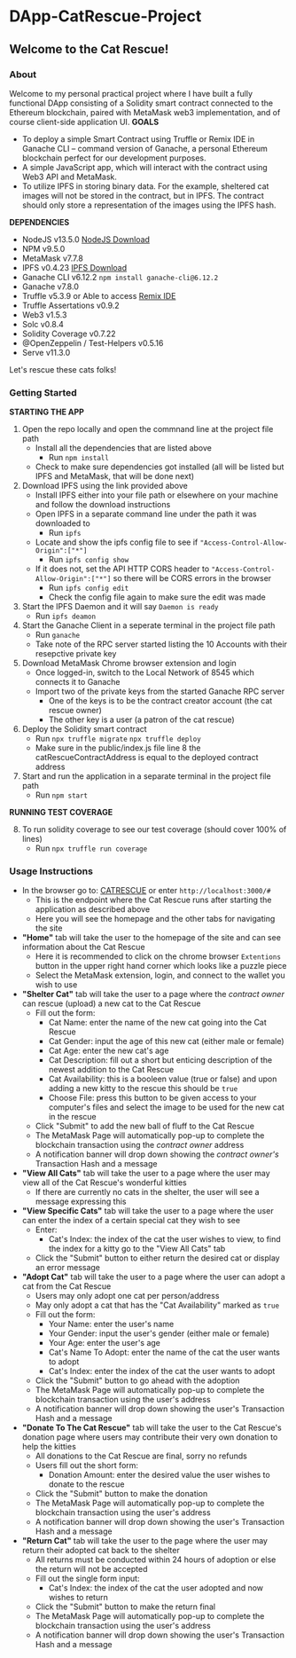 # DApp-CatRescue-Project
## Welcome to the Cat Rescue!

### About
Welcome to my personal practical project where I have built a fully functional DApp consisting of a Solidity smart contract connected to the Ethereum blockchain, paired with MetaMask web3 implementation, and of course client-side application UI. 
**GOALS**
+ To deploy a simple Smart Contract using Truffle or Remix IDE in Ganache CLI – command version of Ganache, a personal Ethereum blockchain perfect for our development purposes.
+ A simple JavaScript app, which will interact with the contract using Web3 API and MetaMask.
+ To utilize IPFS in storing binary data. For the example, sheltered cat images will not be stored in the contract, but in IPFS. The contract should only store a representation of the images using the IPFS hash.

**DEPENDENCIES**
+ NodeJS v13.5.0 [NodeJS Download](https://nodejs.org/en/download/releases/)
+ NPM v9.5.0
+ MetaMask v7.7.8
+ IPFS v0.4.23 [IPFS Download](https://dist.ipfs.io/go-ipfs/v0.4.23)
+ Ganache CLI v6.12.2 `npm install ganache-cli@6.12.2`
+ Ganache v7.8.0
+ Truffle v5.3.9 or Able to access [Remix IDE](https://remix.ethereum.org/)
+ Truffle Assertations v0.9.2
+ Web3 v1.5.3
+ Solc v0.8.4
+ Solidity Coverage v0.7.22
+ @OpenZeppelin / Test-Helpers v0.5.16
+ Serve v11.3.0

Let's rescue these cats folks!

### Getting Started

**STARTING THE APP**
1. Open the repo locally and open the commnand line at the project file path
   - Install all the dependencies that are listed above
     - Run `npm install`
   - Check to make sure dependencies got installed (all will be listed but IPFS and MetaMask, that will be done next)
2. Download IPFS using the link provided above
   - Install IPFS either into your file path or elsewhere on your machine and follow the download instructions
   - Open IPFS in a separate command line under the path it was downloaded to 
     - Run `ipfs`
   - Locate and show the ipfs config file to see if `"Access-Control-Allow-Origin":["*"]`
     - Run `ipfs config show`
   - If it does not, set the API HTTP CORS header to `"Access-Control-Allow-Origin":["*"]` so there will be CORS errors in the browser
     - Run `ipfs config edit`
     - Check the config file again to make sure the edit was made
3. Start the IPFS Daemon and it will say `Daemon is ready`
   - Run `ipfs deamon`
4. Start the Ganache Client in a seperate terminal in the project file path
   - Run `ganache`
   - Take note of the RPC server started listing the 10 Accounts with their resepctive private key
5. Download MetaMask Chrome browser extension and login
   - Once logged-in, switch to the Local Network of 8545 which connects it to Ganache
   - Import two of the private keys from the started Ganache RPC server
     - One of the keys is to be the contract creator account (the cat rescue owner)
     - The other key is a user (a patron of the cat rescue)
6. Deploy the Solidity smart contract
   - Run `npx truffle migrate` `npx truffle deploy`
   - Make sure in the public/index.js file line 8 the catRescueContractAddress is equal to the deployed contract address
7. Start and run the application in a separate terminal in the project file path
   - Run `npm start`

**RUNNING TEST COVERAGE**

8. To run solidity coverage to see our test coverage (should cover 100% of lines)
   - Run `npx truffle run coverage`


### Usage Instructions

- In the browser go to: [CATRESCUE](http://localhost:3000/#) or enter `http://localhost:3000/#` 
  - This is the endpoint where the Cat Rescue runs after starting the application as described above
  - Here you will see the homepage and the other tabs for navigating the site
- **"Home"** tab will take the user to the homepage of the site and can see information about the Cat Rescue
  - Here it is recommended to click on the chrome browser `Extentions` button in the upper right hand corner which looks like a puzzle piece
  - Select the MetaMask extension, login, and connect to the wallet you wish to use
- **"Shelter Cat"** tab will take the user to a page where the _contract owner_ can rescue (upload) a new cat to the Cat Rescue
  - Fill out the form:
    - Cat Name: enter the name of the new cat going into the Cat Rescue
    - Cat Gender: input the age of this new cat (either male or female)
    - Cat Age: enter the new cat's age
    - Cat Description: fill out a short but enticing description of the newest addition to the Cat Rescue
    - Cat Availability: this is a booleen value (true or false) and upon adding a new kitty to the rescue this should be `true`
    - Choose File: press this button to be given access to your computer's files and select the image to be used for the new cat in the rescue
  - Click "Submit" to add the new ball of fluff to the Cat Rescue
  - The MetaMask Page will automatically pop-up to complete the blockchain transaction using the _contract owner_ address
  - A notification banner will drop down showing the _contract owner's_ Transaction Hash and a message
- **"View All Cats"** tab will take the user to a page where the user may view all of the Cat Rescue's wonderful kitties
  - If there are currently no cats in the shelter, the user will see a message expressing this
- **"View Specific Cats"** tab will take the user to a page where the user can enter the index of a certain special cat they wish to see
  - Enter:
    - Cat's Index: the index of the cat the user wishes to view, to find the index for a kitty go to the "View All Cats" tab 
  - Click the "Submit" button to either return the desired cat or display an error message
- **"Adopt Cat"** tab will take the user to a page where the user can adopt a cat from the Cat Rescue
  - Users may only adopt one cat per person/address
  - May only adopt a cat that has the "Cat Availability" marked as `true`
  - Fill out the form:
    - Your Name: enter the user's name
    - Your Gender: input the user's gender (either male or female) 
    - Your Age: enter the user's age 
    - Cat's Name To Adopt: enter the name of the cat the user wants to adopt
    - Cat's Index: enter the index of the cat the user wants to adopt
  - Click the "Submit" button to go ahead with the adoption 
  - The MetaMask Page will automatically pop-up to complete the blockchain transaction using the user's address
  - A notification banner will drop down showing the user's Transaction Hash and a message
- **"Donate To The Cat Rescue"** tab will take the user to the Cat Rescue's donation page where users may contribute their very own donation to help the kitties
  - All donations to the Cat Rescue are final, sorry no refunds
  - Users fill out the short form:
    - Donation Amount: enter the desired value the user wishes to donate to the rescue
  - Click the "Submit" button to make the donation
  - The MetaMask Page will automatically pop-up to complete the blockchain transaction using the user's address
  - A notification banner will drop down showing the user's Transaction Hash and a message
- **"Return Cat"** tab will take the user to the page where the user may return their adopted cat back to the shelter
  - All returns must be conducted within 24 hours of adoption or else the return will not be accepted
  - Fill out the single form input:
    - Cat's Index: the index of the cat the user adopted and now wishes to return 
  - Click the "Submit" button to make the return final
  - The MetaMask Page will automatically pop-up to complete the blockchain transaction using the user's address
  - A notification banner will drop down showing the user's Transaction Hash and a message
